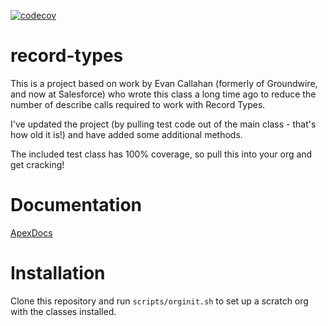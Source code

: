 [![codecov](https://codecov.io/gh/dschach/record-types/branch/main/graph/badge.svg?token=RVhs6ab2Md)](https://codecov.io/gh/dschach/record-types)

# record-types
This is a project based on work by Evan Callahan (formerly of Groundwire, and now at Salesforce) who wrote this class a long time ago to reduce the number of describe calls required to work with Record Types.

I've updated the project (by pulling test code out of the main class - that's how old it is!) and have added some additional methods. 

The included test class has 100% coverage, so pull this into your org and get cracking!

# Documentation
[ApexDocs](https://dschach.github.io/record-types/)

# Installation
Clone this repository and run `scripts/orginit.sh` to set up a scratch org with the classes installed.
